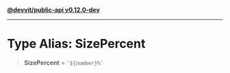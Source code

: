 [**@devvit/public-api v0.12.0-dev**](../../../../../../README.md)

---

# Type Alias: SizePercent

> **SizePercent** = `` `${number}%` ``
